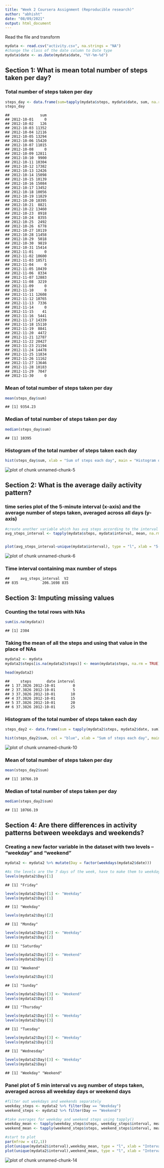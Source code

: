 ```yaml
---
title: "Week 2 Coursera Assignment (Reproducible research)"
author: "abhisht"
date: "08/09/2021"
output: html_document
---
```



Read the file and transform

```r
mydata <- read.csv("activity.csv", na.strings = "NA")
#change the class of the date column to Date type
mydata$date <- as.Date(mydata$date, "%Y-%m-%d")
```

## Section 1: What is mean total number of steps taken per day?
### Total number of steps taken per day

```r
steps_day <- data.frame(sum=tapply(mydata$steps, mydata$date, sum, na.rm = TRUE))
steps_day
```

```
##              sum
## 2012-10-01     0
## 2012-10-02   126
## 2012-10-03 11352
## 2012-10-04 12116
## 2012-10-05 13294
## 2012-10-06 15420
## 2012-10-07 11015
## 2012-10-08     0
## 2012-10-09 12811
## 2012-10-10  9900
## 2012-10-11 10304
## 2012-10-12 17382
## 2012-10-13 12426
## 2012-10-14 15098
## 2012-10-15 10139
## 2012-10-16 15084
## 2012-10-17 13452
## 2012-10-18 10056
## 2012-10-19 11829
## 2012-10-20 10395
## 2012-10-21  8821
## 2012-10-22 13460
## 2012-10-23  8918
## 2012-10-24  8355
## 2012-10-25  2492
## 2012-10-26  6778
## 2012-10-27 10119
## 2012-10-28 11458
## 2012-10-29  5018
## 2012-10-30  9819
## 2012-10-31 15414
## 2012-11-01     0
## 2012-11-02 10600
## 2012-11-03 10571
## 2012-11-04     0
## 2012-11-05 10439
## 2012-11-06  8334
## 2012-11-07 12883
## 2012-11-08  3219
## 2012-11-09     0
## 2012-11-10     0
## 2012-11-11 12608
## 2012-11-12 10765
## 2012-11-13  7336
## 2012-11-14     0
## 2012-11-15    41
## 2012-11-16  5441
## 2012-11-17 14339
## 2012-11-18 15110
## 2012-11-19  8841
## 2012-11-20  4472
## 2012-11-21 12787
## 2012-11-22 20427
## 2012-11-23 21194
## 2012-11-24 14478
## 2012-11-25 11834
## 2012-11-26 11162
## 2012-11-27 13646
## 2012-11-28 10183
## 2012-11-29  7047
## 2012-11-30     0
```

### Mean of total number of steps taken per day

```r
mean(steps_day$sum)
```

```
## [1] 9354.23
```

### Median of total number of steps taken per day

```r
median(steps_day$sum)
```

```
## [1] 10395
```

### Histogram of the total number of steps taken each day

```r
hist(steps_day$sum, xlab = "Sum of steps each day", main = "Histogram of Sum of steps taken each day")
```

![plot of chunk unnamed-chunk-5](figure/unnamed-chunk-5-1.png)


## Section 2: What is the average daily activity pattern?

### time series plot of the 5-minute interval (x-axis) and the average number of steps taken, averaged across all days (y-axis)

```r
#create another variable which has avg steps according to the interval
avg_steps_interval <- tapply(mydata$steps, mydata$interval, mean, na.rm = TRUE)


plot(avg_steps_interval~unique(mydata$interval), type = "l", xlab = "5-minute interval", ylab = "average number of steps taken")
```

![plot of chunk unnamed-chunk-6](figure/unnamed-chunk-6-1.png)

### Time interval containing max number of steps

```
##     avg_steps_interval  V2
## 835           206.1698 835
```


## Section 3: Imputing missing values


### Counting the total rows with NAs

```r
sum(is.na(mydata))
```

```
## [1] 2304
```

### Taking the mean of all the steps and using that value in the place of NAs

```r
mydata2 <- mydata
mydata2$steps[is.na(mydata2$steps)] <- mean(mydata$steps, na.rm = TRUE)

head(mydata2)
```

```
##     steps       date interval
## 1 37.3826 2012-10-01        0
## 2 37.3826 2012-10-01        5
## 3 37.3826 2012-10-01       10
## 4 37.3826 2012-10-01       15
## 5 37.3826 2012-10-01       20
## 6 37.3826 2012-10-01       25
```

### Histogram of the total number of steps taken each day

```r
steps_day2 <- data.frame(sum = tapply(mydata2$steps, mydata2$date, sum))

hist(steps_day2$sum, col = "blue", xlab = "Sum of steps each day", main = "Histogram of Sum of steps taken each day")
```

![plot of chunk unnamed-chunk-10](figure/unnamed-chunk-10-1.png)

### Mean of total number of steps taken per day

```r
mean(steps_day2$sum)
```

```
## [1] 10766.19
```

### Median of total number of steps taken per day

```r
median(steps_day2$sum)
```

```
## [1] 10766.19
```


## Section 4: Are there differences in activity patterns between weekdays and weekends?

### Creating a new factor variable in the dataset with two levels – “weekday” and “weekend”

```r
mydata2 <- mydata2 %>% mutate(Day = factor(weekdays(mydata2$date)))

#As the levels are the 7 days of the week, have to make them to weekday and weekend
levels(mydata2$Day)[1] 
```

```
## [1] "Friday"
```

```r
levels(mydata2$Day)[1] <- "Weekday"
levels(mydata2$Day)[1]
```

```
## [1] "Weekday"
```

```r
levels(mydata2$Day)[2]
```

```
## [1] "Monday"
```

```r
levels(mydata2$Day)[2] <- "Weekday"
levels(mydata2$Day)[2]
```

```
## [1] "Saturday"
```

```r
levels(mydata2$Day)[2] <- "Weekend"
levels(mydata2$Day)[2]
```

```
## [1] "Weekend"
```

```r
levels(mydata2$Day)[3]
```

```
## [1] "Sunday"
```

```r
levels(mydata2$Day)[3] <- "Weekend"
levels(mydata2$Day)[3] 
```

```
## [1] "Thursday"
```

```r
levels(mydata2$Day)[3] <- "Weekday"
levels(mydata2$Day)[3] 
```

```
## [1] "Tuesday"
```

```r
levels(mydata2$Day)[3] <- "Weekday"
levels(mydata2$Day)[3]
```

```
## [1] "Wednesday"
```

```r
levels(mydata2$Day)[3] <- "Weekday"
levels(mydata2$Day) 
```

```
## [1] "Weekday" "Weekend"
```


### Panel plot of 5 min interval vs avg number of steps taken, averaged across all weekday days or weekend days

```r
#filter out weekdays and weekends separately
weekday_steps <- mydata2 %>% filter(Day == "Weekday")
weekend_steps <- mydata2 %>% filter(Day == "Weekend")

#take averages for weekday and weekend steps using tapply()
weekday_mean <- tapply(weekday_steps$steps, weekday_steps$interval, mean)
weekend_mean <- tapply(weekend_steps$steps, weekend_steps$interval, mean)

#start to plot
par(mfrow = c(2,1))
plot(unique(mydata2$interval),weekday_mean, type = "l", xlab = "Interval", ylab = "Weekday avg steps")
plot(unique(mydata2$interval),weekend_mean, type = "l", xlab = "Interval", ylab = "Weekend avg steps")
```

![plot of chunk unnamed-chunk-14](figure/unnamed-chunk-14-1.png)

